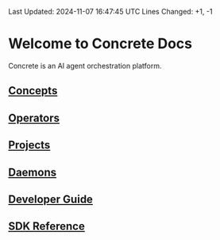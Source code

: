 Last Updated: 2024-11-07 16:47:45 UTC
Lines Changed: +1, -1
# Welcome to Concrete Docs

Concrete is an AI agent orchestration platform.

## [Concepts](learn/concepts/index.md)  

## [Operators](learn/concepts/operators.md)

## [Projects](learn/concepts/projects.md)

## [Daemons](learn/concepts/daemons.md)

## [Developer Guide](developer-guide/index.md)

## [SDK Reference](sdk-reference/installation.md)